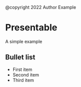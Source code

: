 @copyright 2022 Author Example

# Presentable

A simple example

## Bullet list

- First item
- Second item
- Third item
